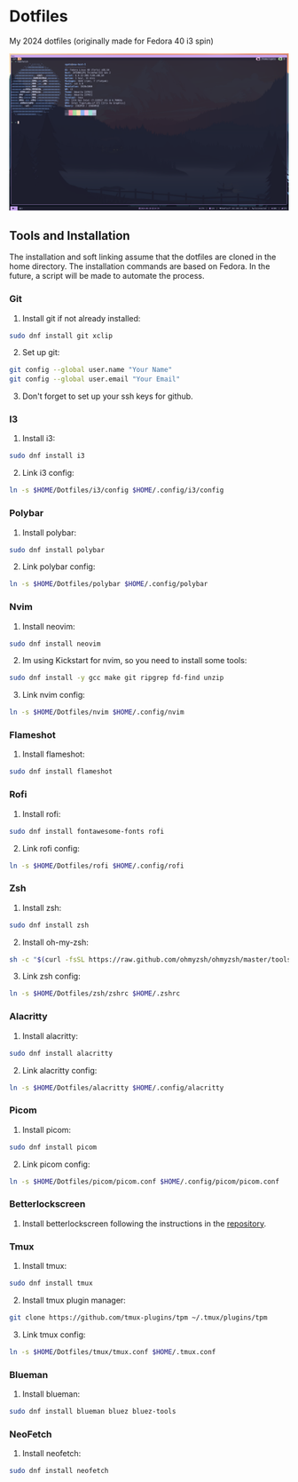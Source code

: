 # Dotfiles
My 2024 dotfiles (originally made for Fedora 40 i3 spin)

![Environment Look](./assets/terminal-look.png)

## Tools and Installation

The installation and soft linking assume that the dotfiles are cloned in the home directory. The installation commands are based on Fedora.
In the future, a script will be made to automate the process.

### Git
1. Install git if not already installed:
```sh
sudo dnf install git xclip
```

2. Set up git:
```sh
git config --global user.name "Your Name"
git config --global user.email "Your Email"
```

3. Don't forget to set up your ssh keys for github.

### I3
1. Install i3:
```sh
sudo dnf install i3
```

2. Link i3 config:
```sh
ln -s $HOME/Dotfiles/i3/config $HOME/.config/i3/config
```

### Polybar
1. Install polybar:
```sh
sudo dnf install polybar
```

2. Link polybar config:
```sh
ln -s $HOME/Dotfiles/polybar $HOME/.config/polybar
```

### Nvim
1. Install neovim:
```sh
sudo dnf install neovim
```

2. Im using Kickstart for nvim, so you need to install some tools:
```sh
sudo dnf install -y gcc make git ripgrep fd-find unzip
```

3. Link nvim config:
```sh
ln -s $HOME/Dotfiles/nvim $HOME/.config/nvim
```

### Flameshot
1. Install flameshot:
```sh
sudo dnf install flameshot
```

### Rofi
1. Install rofi:
```sh
sudo dnf install fontawesome-fonts rofi
```

2. Link rofi config:
```sh
ln -s $HOME/Dotfiles/rofi $HOME/.config/rofi
```

### Zsh
1. Install zsh:
```sh
sudo dnf install zsh
```

2. Install oh-my-zsh:
```sh
sh -c "$(curl -fsSL https://raw.github.com/ohmyzsh/ohmyzsh/master/tools/install.sh)"
```

3. Link zsh config:
```sh
ln -s $HOME/Dotfiles/zsh/zshrc $HOME/.zshrc
```

### Alacritty
1. Install alacritty:
```sh
sudo dnf install alacritty
```

2. Link alacritty config:
```sh
ln -s $HOME/Dotfiles/alacritty $HOME/.config/alacritty
```

### Picom
1. Install picom:
```sh
sudo dnf install picom
```

2. Link picom config:
```sh
ln -s $HOME/Dotfiles/picom/picom.conf $HOME/.config/picom/picom.conf
```

### Betterlockscreen
1. Install betterlockscreen following the instructions in the [repository](https://github.com/betterlockscreen/betterlockscreen).

### Tmux
1. Install tmux:
```sh
sudo dnf install tmux
```

2. Install tmux plugin manager:
```sh
git clone https://github.com/tmux-plugins/tpm ~/.tmux/plugins/tpm
```

3. Link tmux config:
```sh
ln -s $HOME/Dotfiles/tmux/tmux.conf $HOME/.tmux.conf
```

### Blueman
1. Install blueman:
```sh
sudo dnf install blueman bluez bluez-tools
```

### NeoFetch
1. Install neofetch:
```sh
sudo dnf install neofetch
```
